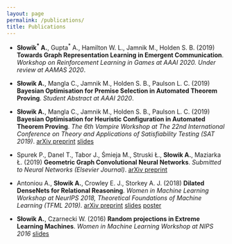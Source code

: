 ```yaml
---
layout: page
permalink: /publications/
title: Publications
---
```


* **Słowik<sup>\*</sup> A.**, Gupta<sup>\*</sup> A., Hamilton W. L., Jamnik M., Holden S. B. (2019) **Towards Graph Representation Learning in Emergent Communication**. *Workshop on Reinforcement Learning in Games at AAAI 2020. Under review at AAMAS 2020*.

* **Słowik A.**, Mangla C., Jamnik M., Holden S. B., Paulson L. C. (2019) **Bayesian Optimisation for Premise Selection in Automated Theorem Proving**. *Student Abstract at AAAI 2020*. 

* **Słowik A.**, Mangla C., Jamnik M., Holden S. B., Paulson L. C. (2019) **Bayesian Optimisation for Heuristic Configuration in Automated Theorem Proving**. *The 6th Vampire Workshop at The 22nd International Conference on Theory and Applications of Satisfiability Testing (SAT 2019)*. [arXiv preprint](https://arxiv.org/pdf/1909.09137.pdf) [slides](https://www.dropbox.com/s/f3jb7z7bqrv2b3v/bo_lisbon.pdf?dl=0)

* Spurek P., Danel T., Tabor J., Śmieja M., Struski Ł., **Słowik A.**, Maziarka Ł. (2019) **Geometric Graph Convolutional Neural Networks**. *Submitted to Neural Networks (Elsevier Journal)*. [arXiv preprint](https://arxiv.org/pdf/1909.05310.pdf)

* Antoniou A., **Słowik A.**, Crowley E. J., Storkey A. J. (2018) **Dilated DenseNets for Relational Reasoning**. *Women in Machine Learning Workshop at NeurIPS 2018, Theoretical Foundations of Machine Learning (TFML 2019)*. [arXiv preprint](https://arxiv.org/pdf/1811.00410.pdf) [slides](https://www.dropbox.com/s/agauohqy2gw436n/AI_lunch.pdf?dl=0) [poster](https://www.dropbox.com/s/8wucj3reyj2anlp/dil_poster.pdf?dl=0)

* **Słowik A.**, Czarnecki W. (2016) **Random projections in Extreme Learning Machines**. *Women in Machine Learning Workshop at NIPS 2016* [slides](https://www.dropbox.com/s/9lnlz8ny3qch7ej/Extreme_Learning_Machines-2.pdf?dl=0)

    
    




